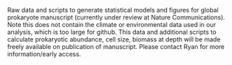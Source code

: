 Raw data and scripts to generate statistical models and figures for global prokaryote manuscript (currently under review at Nature Communications). Note this does not contain the climate or environmental data used in our analysis, which is too large for github. This data and additional scripts to calculate prokaryotic abundance, cell size, biomass at depth will be made freely available on publication of manuscript. Please contact Ryan for more information/early access.
